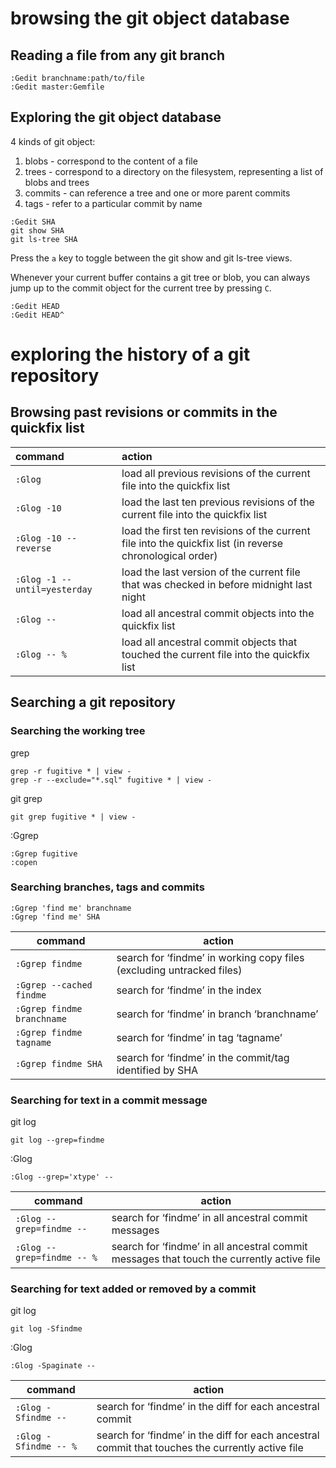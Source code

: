 # browsing the git object database

## Reading a file from any git branch
```
:Gedit branchname:path/to/file
:Gedit master:Gemfile
```

## Exploring the git object database

4 kinds of git object:

1. blobs - correspond to the content of a file
2. trees - correspond to a directory on the filesystem, representing a list of blobs and trees
3. commits - can reference a tree and one or more parent commits
4. tags - refer to a particular commit by name

```
:Gedit SHA
git show SHA
git ls-tree SHA
```
Press the `a` key to toggle between the git show and git ls-tree views.

Whenever your current buffer contains a git tree or blob, you can always jump up to the commit object for the current tree by pressing `C`.

```
:Gedit HEAD
:Gedit HEAD^
```


# exploring the history of a git repository

## Browsing past revisions or commits in the quickfix list

| command                    | action                                                                                                   |
| :------                    | :-----                                                                                                   |
| `:Glog`                      | load all previous revisions of the current file into the quickfix list                                   |
| `:Glog -10`                  | load the last ten previous revisions of the current file into the quickfix list                          |
| `:Glog -10 --reverse`        | load the first ten revisions of the current file into the quickfix list (in reverse chronological order) |
| `:Glog -1 --until=yesterday` | load the last version of the current file that was checked in before midnight last night                 |
| `:Glog --`                   | load all ancestral commit objects into the quickfix list                                                 |
| `:Glog -- %`                 | load all ancestral commit objects that touched the current file into the quickfix list                   |

## Searching a git repository

### Searching the working tree

grep
```
grep -r fugitive * | view -
grep -r --exclude="*.sql" fugitive * | view -
```

git grep
```
git grep fugitive * | view -
```

:Ggrep
```
:Ggrep fugitive
:copen
```

### Searching branches, tags and commits

```
:Ggrep 'find me' branchname
:Ggrep 'find me' SHA
```

| command                  | action                                                                |
| -------                  | ------                                                                |
| `:Ggrep findme`            | search for ‘findme’ in working copy files (excluding untracked files) |
| `:Ggrep --cached findme`   | search for ‘findme’ in the index                                      |
| `:Ggrep findme branchname` | search for ‘findme’ in branch ‘branchname’                            |
| `:Ggrep findme tagname`    | search for ‘findme’ in tag ‘tagname’                                  |
| `:Ggrep findme SHA`        | search for ‘findme’ in the commit/tag identified by SHA               |


### Searching for text in a commit message

git log
```
git log --grep=findme
```

:Glog
```
:Glog --grep='xtype' --
```

| command                  | action                                                                                    |
| -------                  | ------                                                                                    |
| `:Glog --grep=findme --`   | search for ‘findme’ in all ancestral commit messages                                      |
| `:Glog --grep=findme -- %` | search for ‘findme’ in all ancestral commit messages that touch the currently active file |


### Searching for text added or removed by a commit

git log
```
git log -Sfindme
```

:Glog
```
:Glog -Spaginate --
```

| command             | action                                                                                           |
| -------             | ------                                                                                           |
| `:Glog -Sfindme --`   | search for ‘findme’ in the diff for each ancestral commit                                        |
| `:Glog -Sfindme -- %` | search for ‘findme’ in the diff for each ancestral commit that touches the currently active file |

